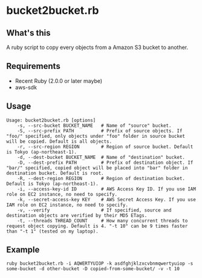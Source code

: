 # bucket2bucket.rb

## What's this

A ruby script to copy every objects from a Amazon S3 bucket to another.

## Requirements

* Recent Ruby (2.0.0 or later maybe)
* aws-sdk

## Usage

    Usage: bucket2bucket.rb [options]
        -s, --src-bucket BUCKET_NAME   # Name of "source" bucket.
        -S, --src-prefix PATH          # Prefix of source objects. If "foo/" specified, only objects under "foo" folder in source bucket will be copied. Default is all objects.
        -r, --src-region REGION        # Region of source bucket. Default is Tokyo (ap-northeast-1).
        -d, --dest-bucket BUCKET_NAME  # Name of "destination" bucket.
        -D, --dest-prefix PATH         # Prefix of destination object. If "bar/" specified, copied object will be placed into "bar" folder in destination bucket. Default is root.
        -R, --dest-region REGION       # Region of destination bucket. Default is Tokyo (ap-northeast-1).
        -i, --access-key-id ID         # AWS Access Key ID. If you use IAM role on EC2 instance, no need to specify.
        -k, --secret-access-key KEY    # AWS Secret Access Key. If you use IAM role on EC2 instance, no need to specify.
        -v, --verify                   # If specified, source and destination objects are verified by their MD5 ETags.
        -t, --threads THREAD_COUNT     # How many concurrent threads to request object copying. Default is 4. "-t 10" can be 9 times faster than "-t 1" (tested on my laptop).

## Example

    ruby bucket2bucket.rb -i AQWERTYUIOP -k asdfghjklzxcvbnmqwertyuiop -s some-bucket -d other-bucket -D copied-from-some-bucket/ -v -t 10
